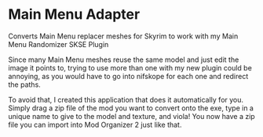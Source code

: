 # Main Menu Adapter
Converts Main Menu replacer meshes for Skyrim to work with my Main Menu Randomizer SKSE Plugin

Since many Main Menu meshes reuse the same model and just edit the image it points to, trying to use more than one
with my new plugin could be annoying, as you would have to go into nifskope for each one and redirect the paths.

To avoid that, I created this application that does it automatically for you. 
Simply drag a zip file of the mod you want to convert onto the exe, 
type in a unique name to give to the model and texture, and viola! 
You now have a zip file you can import into Mod Organizer 2 just like that.